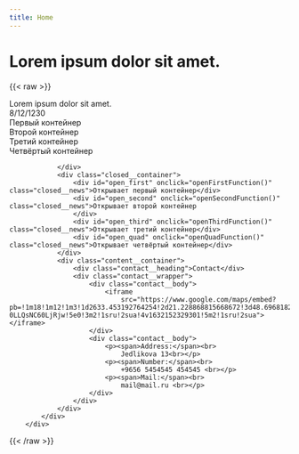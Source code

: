```yaml
---
title: Home
---
```

# Lorem ipsum dolor sit amet.

{{< raw >}}
<div class="content">
			<div class="container">
				<div class="content__container">
					<div class="news__header">
						<div class="news__heading">Lorem ipsum dolor sit amet.</div>
						<div class="news__date">8/12/1230</div>
					</div>
					<div id="first" class="news__body">Первый контейнер</div>
					<div id="second" class="news__body">Второй контейнер</div>
					<div id="third" class="news__body">Третий контейнер</div>
					<div id="quad" class="news__body">Четвёртый контейнер </div>

				</div>
				<div class="closed__container">
					<div id="open_first" onclick="openFirstFunction()" class="closed__news">Открывает первый контейнер</div>
					<div id="open_second" onclick="openSecondFunction()" class="closed__news">Открывает второй контейнер
					</div>
					<div id="open_third" onclick="openThirdFunction()" class="closed__news">Открывает третий контейнер</div>
					<div id="open_quad" onclick="openQuadFunction()" class="closed__news">Открывает четвёртый контейнер</div>
				</div>
				<div class="content__container">
					<div class="contact__heading">Contact</div>
					<div class="contact__wrapper">
						<div class="contact__body">
							<iframe
								src="https://www.google.com/maps/embed?pb=!1m18!1m12!1m3!1d2633.453192764254!2d21.228868815668672!3d48.69681827927203!2m3!1f0!2f0!3f0!3m2!1i1024!2i768!4f13.1!3m3!1m2!1s0x473ee01e9e56e547%3A0xbf2c126bccea22b0!2zSmVkbMOta292YSAxMDg3LzEzLCAwNDAgMTEgS2_FoWljZSwg0KHQu9C-0LLQsNC60LjRjw!5e0!3m2!1sru!2sua!4v1632152329301!5m2!1sru!2sua"></iframe>
						</div>
						<div class="contact__body">
							<p><span>Address:</span><br>
								Jedlikova 13<br></p>
							<p><span>Number:</span><br>
								+9656 5454545 454545 <br></p>
							<p><span>Mail:</span><br>
								mail@mail.ru <br></p>
						</div>
					</div>
				</div>
			</div>
		</div>
{{< /raw >}}
